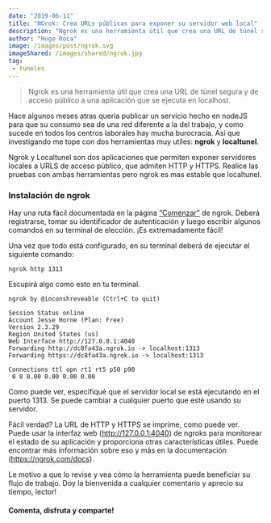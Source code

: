 ```yaml
---
date: "2019-06-11"
title: "NGrok: Crea URLs públicas para exponer su servidor web local"
description: "Ngrok es una herramienta útil que crea una URL de túnel segura y de acceso público a una aplicación que se ejecuta en localhost."
author: "Hugo Roca"
image: /images/post/ngrok.svg
imageShared: /images/shared/ngrok.jpg
tag:
 - tuneles
---
```


> Ngrok es una herramienta útil que crea una URL de túnel segura y de acceso público a una aplicación que se ejecuta en localhost.

Hace algunos meses atras queria publicar un servicio hecho en nodeJS para que su consumo sea de una red diferente a la del trabajo, y como sucede en todos los centros laborales hay mucha burocracia. Asi que investigando me tope con dos herramientas muy utíles: **ngrok** y **localtunel**.

Ngrok y Localtunel son dos aplicaciones que permiten exponer servidores locales a URLS de acceso público, que admiten HTTP y HTTPS.
Realice las pruebas con ambas herramientas pero ngrok es mas estable que localtunel.

### Instalación de ngrok

Hay una ruta fácil documentada en la página [“Comenzar”](https://dashboard.ngrok.com/login) de ngrok. Deberá registrarse, tomar su identificador de autenticación y luego escribir algunos comandos en su terminal de elección. ¡Es extremadamente fácil!

Una vez que todo está configurado, en su terminal deberá de ejecutar el siguiente comando:

```
ngrok http 1313
```

Escupirá algo como esto en tu terminal. 

```
ngrok by @inconshreveable (Ctrl+C to quit)
 
Session Status online 
Account Jesse Horne (Plan: Free) 
Version 2.3.29
Region United States (us) 
Web Interface http://127.0.0.1:4040 
Forwarding http://dc8fa43a.ngrok.io -> localhost:1313 
Forwarding https://dc8fa43a.ngrok.io -> localhost:1313 
 
Connections ttl opn rt1 rt5 p50 p90 
 0 0 0.00 0.00 0.00 0.00
```

Como puede ver, especifiqué que el servidor local se está ejecutando en el puerto 1313. Se puede cambiar a cualquier puerto que esté usando su servidor.

Fácil verdad? La URL de HTTP y HTTPS se imprime, como puede ver. Puede usar la interfaz web (http://127.0.0.1:4040) de ngroks para monitorear el estado de su aplicación y proporciona otras características útiles. Puede encontrar más información sobre eso y más en la documentación (https://ngrok.com/docs).

Le motivo a que lo revise y vea cómo la herramienta puede beneficiar su flujo de trabajo. Doy la bienvenida a cualquier comentario y aprecio su tiempo, lector!

#### Comenta, disfruta y comparte! 